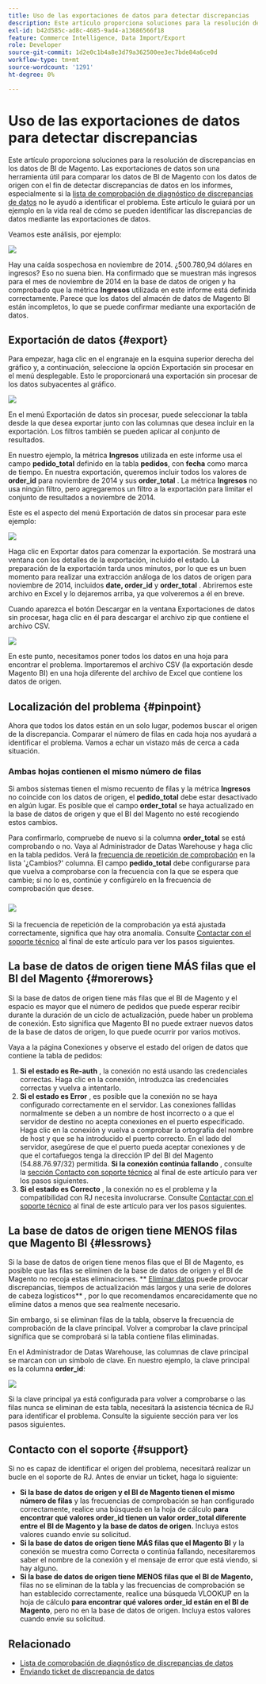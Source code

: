 ```yaml
---
title: Uso de las exportaciones de datos para detectar discrepancias
description: Este artículo proporciona soluciones para la resolución de discrepancias en los datos de BI de Magento. Las exportaciones de datos son una herramienta útil para comparar los datos de BI de Magento con los datos de origen a fin de detectar discrepancias de datos en los informes, especialmente si la [lista de comprobación de diagnóstico de discrepancias de datos](/help/troubleshooting/miscellaneous/diagnosing-a-data-discrepancy.md) no le ayudó a identificar el problema. Este artículo le guiará por un ejemplo en la vida real de cómo se pueden identificar las discrepancias de datos mediante las exportaciones de datos.
exl-id: b42d585c-ad8c-4685-9ad4-a13686566f18
feature: Commerce Intelligence, Data Import/Export
role: Developer
source-git-commit: 1d2e0c1b4a8e3d79a362500ee3ec7bde84a6ce0d
workflow-type: tm+mt
source-wordcount: '1291'
ht-degree: 0%

---
```


# Uso de las exportaciones de datos para detectar discrepancias

Este artículo proporciona soluciones para la resolución de discrepancias en los datos de BI de Magento. Las exportaciones de datos son una herramienta útil para comparar los datos de BI de Magento con los datos de origen con el fin de detectar discrepancias de datos en los informes, especialmente si la [lista de comprobación de diagnóstico de discrepancias de datos](/help/troubleshooting/miscellaneous/diagnosing-a-data-discrepancy.md) no le ayudó a identificar el problema. Este artículo le guiará por un ejemplo en la vida real de cómo se pueden identificar las discrepancias de datos mediante las exportaciones de datos.

Veamos este análisis, por ejemplo:

![](assets/Exports_Discrepancies_1.png)

Hay una caída sospechosa en noviembre de 2014. ¿500.780,94 dólares en ingresos? Eso no suena bien. Ha confirmado que se muestran más ingresos para el mes de noviembre de 2014 en la base de datos de origen y ha comprobado que la métrica **Ingresos** utilizada en este informe está definida correctamente. Parece que los datos del almacén de datos de Magento BI están incompletos, lo que se puede confirmar mediante una exportación de datos.

## Exportación de datos {#export}

Para empezar, haga clic en el engranaje en la esquina superior derecha del gráfico y, a continuación, seleccione la opción Exportación sin procesar en el menú desplegable. Esto le proporcionará una exportación sin procesar de los datos subyacentes al gráfico.

![](assets/Export_Discrepancies_5.gif)

En el menú Exportación de datos sin procesar, puede seleccionar la tabla desde la que desea exportar junto con las columnas que desea incluir en la exportación. Los filtros también se pueden aplicar al conjunto de resultados.

En nuestro ejemplo, la métrica **Ingresos** utilizada en este informe usa el campo **pedido\_total** definido en la tabla **pedidos**, con **fecha** como marca de tiempo. En nuestra exportación, queremos incluir todos los valores de **order\_id** para noviembre de 2014 y sus **order\_total** . La métrica **Ingresos** no usa ningún filtro, pero agregaremos un filtro a la exportación para limitar el conjunto de resultados a noviembre de 2014.

Este es el aspecto del menú Exportación de datos sin procesar para este ejemplo:

![](assets/Exports_Discrepancies_2.png)

Haga clic en Exportar datos para comenzar la exportación. Se mostrará una ventana con los detalles de la exportación, incluido el estado. La preparación de la exportación tarda unos minutos, por lo que es un buen momento para realizar una extracción análoga de los datos de origen para noviembre de 2014, incluidos **date, order\_id** y **order\_total** . Abriremos este archivo en Excel y lo dejaremos arriba, ya que volveremos a él en breve.

Cuando aparezca el botón Descargar en la ventana Exportaciones de datos sin procesar, haga clic en él para descargar el archivo zip que contiene el archivo CSV.

![](assets/Export_Discrepancies_6.png)

En este punto, necesitamos poner todos los datos en una hoja para encontrar el problema. Importaremos el archivo CSV (la exportación desde Magento BI) en una hoja diferente del archivo de Excel que contiene los datos de origen.

## Localización del problema {#pinpoint}

Ahora que todos los datos están en un solo lugar, podemos buscar el origen de la discrepancia. Comparar el número de filas en cada hoja nos ayudará a identificar el problema. Vamos a echar un vistazo más de cerca a cada situación.

### Ambas hojas contienen el mismo número de filas

Si ambos sistemas tienen el mismo recuento de filas y la métrica **Ingresos** no coincide con los datos de origen, el **pedido\_total** debe estar desactivado en algún lugar. Es posible que el campo **order\_total** se haya actualizado en la base de datos de origen y que el BI del Magento no esté recogiendo estos cambios.

Para confirmarlo, compruebe de nuevo si la columna **order\_total** se está comprobando o no. Vaya al Administrador de Datas Warehouse y haga clic en la tabla pedidos. Verá la [frecuencia de repetición de comprobación](https://experienceleague.adobe.com/docs/commerce-business-intelligence/mbi/analyze/warehouse-manager/cfg-data-rechecks.html) en la lista &#39;¿Cambios?&#39; columna. El campo **pedido\_total** debe configurarse para que vuelva a comprobarse con la frecuencia con la que se espera que cambie; si no lo es, continúe y configúrelo en la frecuencia de comprobación que desee.

### ![](assets/Export_Discrepancies_4.gif)

Si la frecuencia de repetición de la comprobación ya está ajustada correctamente, significa que hay otra anomalía. Consulte [Contactar con el soporte técnico](#support) al final de este artículo para ver los pasos siguientes.

## La base de datos de origen tiene MÁS filas que el BI del Magento {#morerows}

Si la base de datos de origen tiene más filas que el BI de Magento y el espacio es mayor que el número de pedidos que puede esperar recibir durante la duración de un ciclo de actualización, puede haber un problema de conexión. Esto significa que Magento BI no puede extraer nuevos datos de la base de datos de origen, lo que puede ocurrir por varios motivos.

Vaya a la página Conexiones y observe el estado del origen de datos que contiene la tabla de pedidos:

1. **Si el estado es Re-auth** , la conexión no está usando las credenciales correctas. Haga clic en la conexión, introduzca las credenciales correctas y vuelva a intentarlo.
1. **Si el estado es Error** , es posible que la conexión no se haya configurado correctamente en el servidor. Las conexiones fallidas normalmente se deben a un nombre de host incorrecto o a que el servidor de destino no acepta conexiones en el puerto especificado. Haga clic en la conexión y vuelva a comprobar la ortografía del nombre de host y que se ha introducido el puerto correcto. En el lado del servidor, asegúrese de que el puerto pueda aceptar conexiones y de que el cortafuegos tenga la dirección IP del BI del Magento (54.88.76.97/32) permitida. **Si la conexión continúa fallando** , consulte la [sección Contacto con soporte técnico](#support) al final de este artículo para ver los pasos siguientes.
1. **Si el estado es Correcto** , la conexión no es el problema y la compatibilidad con RJ necesita involucrarse. Consulte [Contactar con el soporte técnico](#support) al final de este artículo para ver los pasos siguientes.

## La base de datos de origen tiene MENOS filas que Magento BI {#lessrows}

Si la base de datos de origen tiene menos filas que el BI de Magento, es posible que las filas se eliminen de la base de datos de origen y el BI de Magento no recoja estas eliminaciones. ** [Eliminar datos](https://experienceleague.adobe.com/docs/commerce-business-intelligence/mbi/best-practices/data/opt-db-analysis.html) puede provocar discrepancias, tiempos de actualización más largos y una serie de dolores de cabeza logísticos** , por lo que recomendamos encarecidamente que no elimine datos a menos que sea realmente necesario.

Sin embargo, si se eliminan filas de la tabla, observe la frecuencia de comprobación de la clave principal. Volver a comprobar la clave principal significa que se comprobará si la tabla contiene filas eliminadas.

En el Administrador de Datas Warehouse, las columnas de clave principal se marcan con un símbolo de clave. En nuestro ejemplo, la clave principal es la columna **order\_id**:

![](assets/Export_Discrepancies_3.png)

Si la clave principal ya está configurada para volver a comprobarse o las filas nunca se eliminan de esta tabla, necesitará la asistencia técnica de RJ para identificar el problema. Consulte la siguiente sección para ver los pasos siguientes.

## Contacto con el soporte {#support}

Si no es capaz de identificar el origen del problema, necesitará realizar un bucle en el soporte de RJ. Antes de enviar un ticket, haga lo siguiente:

* **Si la base de datos de origen y el BI de Magento tienen el mismo número de filas** y las frecuencias de comprobación se han configurado correctamente, realice una búsqueda en la hoja de cálculo **para encontrar qué valores order\_id tienen un valor order\_total diferente entre el BI de Magento y la base de datos de origen.** Incluya estos valores cuando envíe su solicitud.
* **Si la base de datos de origen tiene MÁS filas que el Magento BI** y la conexión se muestra como Correcta o continúa fallando, necesitaremos saber el nombre de la conexión y el mensaje de error que está viendo, si hay alguno.
* **Si la base de datos de origen tiene MENOS filas que el BI de Magento,** filas no se eliminan de la tabla y las frecuencias de comprobación se han establecido correctamente, realice una búsqueda VLOOKUP en la hoja de cálculo **para encontrar qué valores order\_id están en el BI de Magento**, pero no en la base de datos de origen. Incluya estos valores cuando envíe su solicitud.

## Relacionado

* [Lista de comprobación de diagnóstico de discrepancias de datos](/help/troubleshooting/miscellaneous/diagnosing-a-data-discrepancy.md)
* [Enviando ticket de discrepancia de datos](https://support.magento.com/hc/en-us/articles/360016506472-Submitting-a-data-discrepancy-ticket)

